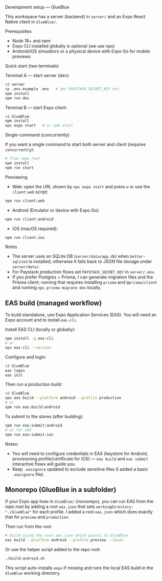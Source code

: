 Development setup — GlueBlue

This workspace has a server (backend) in `server/` and an Expo React Native client in `GlueBlue/`.

Prerequisites
- Node 18+ and npm
- Expo CLI installed globally is optional (we use npx)
- Android/iOS simulators or a physical device with Expo Go for mobile previews

Quick start (two terminals)

Terminal A — start server (dev):

```bash
cd server
cp .env.example .env   # set PAYSTACK_SECRET_KEY etc.
npm install
npm run dev
```

Terminal B — start Expo client:

```bash
cd GlueBlue
npm install
npx expo start   # or npm start
```

Single-command (concurrently)

If you want a single command to start both server and client (requires `concurrently`):

```bash
# from repo root
npm install
npm run start
```

Previewing
- Web: open the URL shown by `npx expo start` and press `w` or use the `client:web` script:

```bash
npm run client:web
```

- Android (Emulator or device with Expo Go):

```bash
npm run client:android
```

- iOS (macOS required):

```bash
npm run client:ios
```

Notes
- The server uses an SQLite DB (`server/data/app.db`) when `better-sqlite3` is installed; otherwise it falls back to JSON file storage under `server/data/`.
- For Paystack production flows set `PAYSTACK_SECRET_KEY` in `server/.env`.
- If you prefer Postgres + Prisma, I can generate migration files and the Prisma client; running that requires installing `prisma` and `@prisma/client` and running `npx prisma migrate dev` locally.

EAS build (managed workflow)
----------------------------
To build standalone, use Expo Application Services (EAS). You will need an Expo account and to install `eas-cli`.

Install EAS CLI (locally or globally):

```bash
npm install -g eas-cli
# or
npx eas-cli --version
```

Configure and login:

```bash
cd GlueBlue
eas login
eas init
```

Then run a production build:

```bash
cd GlueBlue
npx eas build --platform android --profile production
# or
npm run eas:build:android
```

To submit to the stores (after building):

```bash
npm run eas:submit:android
# or for iOS
npm run eas:submit:ios
```

Notes:
- You will need to configure credentials in EAS (keystore for Android, provisioning profile/certificate for iOS) — `eas build` and `eas submit` interactive flows will guide you.
- Keep `.easignore` updated to exclude sensitive files (I added a basic `.easignore` file).

Monorepo (GlueBlue in a subfolder)
---------------------------------
If your Expo app lives in `GlueBlue/` (monorepo), you can run EAS from the repo root by adding a root `eas.json` that sets `workingDirectory: "./GlueBlue"` for each profile. I added a root `eas.json` which does exactly that for `preview` and `production`.

Then run from the root:

```bash
# build using the root eas.json which points to GlueBlue
eas build --platform android --profile preview --local
```

Or use the helper script added to the repo root:

```bash
./build-android.sh
```

This script auto-installs `expo` if missing and runs the local EAS build in the `GlueBlue` working directory.
